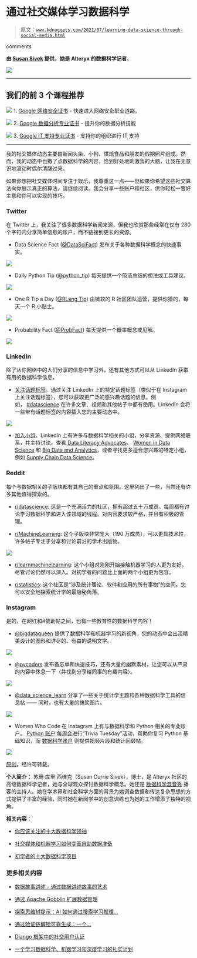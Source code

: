 # 通过社交媒体学习数据科学

> 原文：[`www.kdnuggets.com/2021/07/learning-data-science-through-social-media.html`](https://www.kdnuggets.com/2021/07/learning-data-science-through-social-media.html)

comments

**由 [Susan Sivek](https://community.alteryx.com/t5/user/viewprofilepage/user-id/143008) 提供，她是 Alteryx 的数据科学记者**。

![](img/526d0d3c25ba314cc0a39b8f7aa985d9.png)

* * *

## 我们的前 3 个课程推荐

![](img/0244c01ba9267c002ef39d4907e0b8fb.png) 1\. [Google 网络安全证书](https://www.kdnuggets.com/google-cybersecurity) - 快速进入网络安全职业道路。

![](img/e225c49c3c91745821c8c0368bf04711.png) 2\. [Google 数据分析专业证书](https://www.kdnuggets.com/google-data-analytics) - 提升你的数据分析技能

![](img/0244c01ba9267c002ef39d4907e0b8fb.png) 3\. [Google IT 支持专业证书](https://www.kdnuggets.com/google-itsupport) - 支持你的组织进行 IT 支持

* * *

我的社交媒体动态主要由新闻头条、小狗、烘焙食品和朋友的假期照片组成。然而，我的动态中也撒了点数据科学的内容，恰到好处地刺激我的大脑，让我在无意识地滚动时偶尔清醒过来。

如果你想把社交媒体时间专注于娱乐，我尊重这一点——但如果你希望这些社交算法向你展示真正的算法，请继续阅读。我会分享一些账户和社区，供你轻松一瞥好主意和你可以实现的技巧。

### Twitter

在 Twitter 上，我关注了很多数据科学新闻来源，但我也欣赏那些经常在仅有 280 个字符内分享简单信息的账户，而不链接到更长的资源。

+   Data Science Fact ([@DataSciFact](https://twitter.com/datascifact?lang=en)) 发布关于各种数据科学概念的快速事实。

![](https://twitter.com/DataSciFact/status/1394667863030501376?s=20)

+   Daily Python Tip ([@python_tip](https://twitter.com/python_tip?lang=en)) 每天提供一个简洁总结的想法或工具建议。

![](https://community.alteryx.com/t5/image/serverpage/image-id/188475iDB69644862FC3314/image-size/large?v=v2&px=999)

+   One R Tip a Day ([@RLang Tip](https://twitter.com/rlangtip?lang=en)) 由微软的 R 社区团队运营，提供你猜的，每天一个 R 小贴士。

![](https://twitter.com/RLangTip/status/1393234658234490882?s=20)

+   Probability Fact ([@ProbFact](https://twitter.com/probfact?lang=en)) 每天提供一个概率概念或见解。

![](https://twitter.com/ProbFact/status/1402295128811839490?s=20)

### LinkedIn

除了从你网络中的人们分享的信息中学习外，还有其他方式可以从 LinkedIn 获取有用的数据科学信息。

+   [关注话题标签](https://www.linkedin.com/help/linkedin/answer/92930/use-hashtags-and-follow-topics-on-linkedin?lang=en)。通过关注 LinkedIn 上的特定话题标签（类似于在 Instagram 上关注话题标签），您可以获取更广泛的感兴趣话题的信息。例如， [#datascience](https://www.linkedin.com/feed/hashtag/datascience/) 在许多文章、视频和其他帖子中都有使用。LinkedIn 会将一些带有话题标签的内容插入您的主要动态中。

![](img/528b3d4e316e5647150c047c59d20024.png)

+   [加入小组](https://www.linkedin.com/help/linkedin/answer/186)。LinkedIn 上有许多与数据科学相关的小组，分享资源、提供网络联系，并主持讨论。查看 [Data Literacy Advocates](https://www.linkedin.com/groups/13653008/)、 [Women in Data Science](https://www.linkedin.com/groups/7049613/) 和 [Big Data and Analytics](https://www.linkedin.com/groups/4332669/)，或者寻找更多适合您兴趣的特定小组，例如 [Supply Chain Data Science](https://www.linkedin.com/groups/12261848/)。

### Reddit

每个与数据相关的子版块都有其自己的重点和氛围。这里列出了一些，当然还有许多其他值得探索的。

+   [r/datascience](https://www.reddit.com/r/datascience/): 这是一个充满活力的社区，拥有超过五十万成员。每周都有讨论学习数据科学和进入该领域的线程。对内容要求较严格，并且有积极的管理。

+   [r/MachineLearning](https://www.reddit.com/r/MachineLearning/): 这个子版块非常庞大（190 万成员），可以更具技术性，许多帖子专注于分享和讨论前沿的学术出版物。

![](img/e500af58a5c69934b14b51f920fb1704.png)

+   [r/learnmachinelearning](https://www.reddit.com/r/learnmachinelearning/): 这个小组对刚刚开始接触机器学习的人更为友好，尽管讨论仍然可以深入。对初学者的问题比上面的两个小组更为包容。

+   [r/statistics](https://www.reddit.com/r/statistics/): 这个社区是“涉及统计理论、软件和应用的所有事物”的空间。您可以安全地探索统计学的最隐秘角落。

### Instagram

是的，在网红和#赞助帖之间，也有一些教育性的数据科学内容！

+   [@bigdataqueen](https://www.instagram.com/bigdataqueen/) 提供了数据科学和机器学习的新视角，您的动态中会出现精美设计的图形和详尽的、有益的说明文字。

![](img/35af3c4cd30b353b5c0a1569540ff9fb.png)

+   [@pycoders](https://www.instagram.com/pycoders/) 发布备忘单和快速技巧，还有大量的幽默素材，让您可以从严肃的内容中休息一下（并找到分享给同事的有趣内容）。

![](img/bf643c875e087b9152f7506d4e13e7e4.png)

+   [@data_science_learn](https://instagram.com/data_science_learn) 分享了一些关于统计学主题和各种数据科学工具的信息帖 —— 同时，也有大量的搞笑图片。

![](img/b62a2a2f6f9e67407cd8cc096925d254.png)

+   Women Who Code 在 Instagram 上有与数据科学和 Python 相关的专业账户。 [Python 账户](https://www.instagram.com/wwcodepython/) 每周会进行“Trivia Tuesday”活动，帮助你复习 Python 基础知识，而 [数据科学账户](https://www.instagram.com/wwcodepython/) 则提供视频片段和统计回顾帖。

![](img/a7fa2d5799e218f25ff111fdd833df22.png)

[原创](https://community.alteryx.com/t5/Data-Science/Learning-Data-Science-Through-Social-Media/ba-p/771211)。经许可转载。

**个人简介：** 苏珊·库里·西维克（Susan Currie Sivek），博士，是 Alteryx 社区的高级数据科学记者，她与全球观众探讨数据科学概念。她还是 [数据科学混音秀](https://nam02.safelinks.protection.outlook.com/?url=https%3A%2F%2Fcommunity.alteryx.com%2Ft5%2FData-Science-Mixer-Podcast%2Fbg-p%2Fmixer%3Futm_content%3D733996%26utm_source%3Dkdn&data=04%7C01%7Csusan.sivek%40alteryx.com%7Cddeffc120ce04e9c3fbb08d8fcf6fb43%7C522f39d9303d488f9deba6d77f1eafd8%7C0%7C0%7C637537485008963805%7CUnknown%7CTWFpbGZsb3d8eyJWIjoiMC4wLjAwMDAiLCJQIjoiV2luMzIiLCJBTiI6Ik1haWwiLCJXVCI6Mn0%3D%7C1000&sdata=r9ry5awORVvTSc1XCVNR7ffPS3Z7K7GpS8bcpKoI4eE%3D&reserved=0) 播客的主持人。她在学术界和社会科学方面的背景为她调查数据和传达复杂思想的方式提供了丰富的经验，同时她在新闻学中的创意训练也为她的工作增添了独特的视角。

**相关内容：**

+   [你应该关注的十大数据科学领袖](https://www.kdnuggets.com/2019/07/top-10-data-science-leaders.html)

+   [社交媒体和机器学习如何变革自助数据准备](https://www.kdnuggets.com/2017/10/social-media-machine-learning-self-service-data-prep.html)

+   [初学者的十大数据科学项目](https://www.kdnuggets.com/2021/06/top-10-data-science-projects-beginners.html)

### 更多相关内容

+   [数据故事讲述 - 通过数据讲述故事的艺术](https://www.kdnuggets.com/2023/07/manning-data-storytelling-the-art-telling-stories-data.html)

+   [通过 Apache Gobblin 扩展数据管理](https://www.kdnuggets.com/2023/01/scaling-data-management-apache-gobblin.html)

+   [探索思维树提示：AI 如何通过搜索学习推理…](https://www.kdnuggets.com/2023/07/exploring-tree-of-thought-prompting-ai-learn-reason-through-search.html)

+   [通过验证链解锁可靠生成：一个…](https://www.kdnuggets.com/unlocking-reliable-generations-through-chain-of-verification)

+   [Django 框架中的社交用户认证](https://www.kdnuggets.com/2023/01/social-user-authentication-django-framework.html)

+   [一个学习数据科学、机器学习和深度学习的扎实计划](https://www.kdnuggets.com/2023/01/mwiti-solid-plan-learning-data-science-machine-learning-deep-learning.html)
